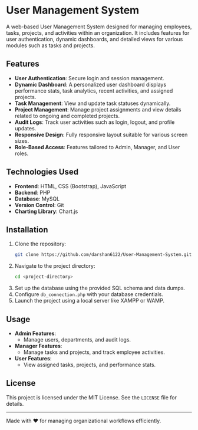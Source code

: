 # User Management System

A web-based User Management System designed for managing employees, tasks, projects, and activities within an organization. It includes features for user authentication, dynamic dashboards, and detailed views for various modules such as tasks and projects.

## Features

- **User Authentication**: Secure login and session management.
- **Dynamic Dashboard**: A personalized user dashboard displays performance stats, task analytics, recent activities, and assigned projects.
- **Task Management**: View and update task statuses dynamically.
- **Project Management**: Manage project assignments and view details related to ongoing and completed projects.
- **Audit Logs**: Track user activities such as login, logout, and profile updates.
- **Responsive Design**: Fully responsive layout suitable for various screen sizes.
- **Role-Based Access**: Features tailored to Admin, Manager, and User roles.

## Technologies Used

- **Frontend**: HTML, CSS (Bootstrap), JavaScript
- **Backend**: PHP
- **Database**: MySQL
- **Version Control**: Git
- **Charting Library**: Chart.js

## Installation

1. Clone the repository:
   ```bash
   git clone https://github.com/darshan6122/User-Management-System.git
   ```
2. Navigate to the project directory:
   ```bash
   cd <project-directory>
   ```
3. Set up the database using the provided SQL schema and data dumps.
4. Configure `db_connection.php` with your database credentials.
5. Launch the project using a local server like XAMPP or WAMP.

## Usage

- **Admin Features**:
  - Manage users, departments, and audit logs.
- **Manager Features**:
  - Manage tasks and projects, and track employee activities.
- **User Features**:
  - View assigned tasks, projects, and performance stats.

## License

This project is licensed under the MIT License. See the `LICENSE` file for details.

---

Made with ❤️ for managing organizational workflows efficiently.
